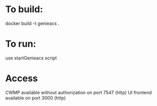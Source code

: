 To build:
==
docker build -t genieacs .

To run:
==
use startGenieacs script

Access
==
CWMP available without authorization on port 7547 (http)
UI frontend available on port 3000 (http)
